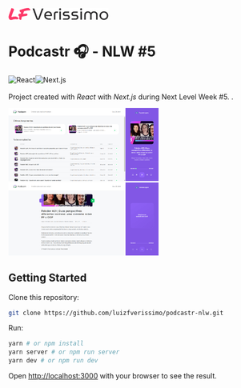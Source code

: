 [<img src="https://github.com/luizfverissimo/luizfverissimo/blob/master/lf_verissimo_logo_light.png?raw=true" alt="lf verissimo logo" width="200"/>](https://lfverissimo.com)

# Podcastr 🎧 - NLW #5
<img align="center" alt="React" src="https://img.shields.io/badge/-React-2E2D2E?style=flat-square&labelColor=FD3A69&logo=react&logoColor=white" /><img align="center" alt="Next.js" src="https://img.shields.io/badge/-Next.js-2E2D2E?style=flat-square&labelColor=FD3A69&logo=next.js&logoColor=white" /></br></br>
Project created with *React* with *Next.js* during Next Level Week #5. .
</br>


<img src="/img/1.png" alt="1" width="300"/> <img src="/img/2.png" alt="2" width="300"/>

## Getting Started

Clone this repository:
```bash
git clone https://github.com/luizfverissimo/podcastr-nlw.git
```

Run:

```bash
yarn # or npm install
yarn server # or npm run server
yarn dev # or npm run dev
```

Open [http://localhost:3000](http://localhost:3000) with your browser to see the result.
